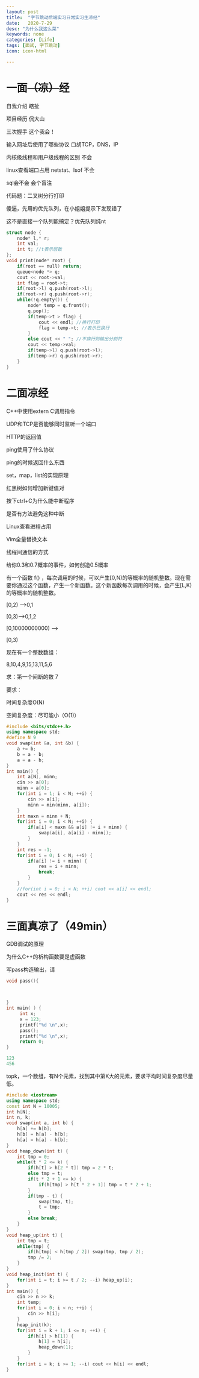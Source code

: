 ```yaml
---
layout: post
title:  "字节跳动后端实习日常实习生凉经"
date:   2020-7-29
desc: "为什么我这么菜"
keywords: none
categories: [Life]
tags: [面试, 字节跳动]
icon: icon-html

---
```


# 一面~~（凉）~~经

自我介绍 瞎扯

项目经历 侃大山

三次握手 这个我会！

输入网址后使用了哪些协议 口胡TCP，DNS，IP

内核级线程和用户级线程的区别 不会

linux查看端口占用 netstat、lsof 不会

sql会不会 会个盲注

代码题：二叉树分行打印 

傻逼，先用的优先队列，在小姐姐提示下发现错了

这不是直接一个队列能搞定？优先队列纯nt

```c++
struct node {
    node* l,* r;
    int val;
    int t; //t表示层数
};
void print(node* root) {
    if(root == null) return;
    queue<node *> q;
    cout << root->val;
    int flag = root->t;
    if(root->l) q.push(root->l);
    if(root->r) q.push(root->r);
    while(!q.empty()) {
        node* temp = q.front();
        q.pop();
        if(temp->t > flag) {
            cout << endl; //换行打印
            flag = temp->t;	//表示已换行
        }
        else cout << " "; //不换行则输出分割符
        cout << temp->val;
        if(temp->l) q.push(root->l);
        if(temp->r) q.push(root->r);
    }
}
```

# 二面凉经

C++中使用extern C调用指令

UDP和TCP是否能够同时监听一个端口

HTTP的返回值

ping使用了什么协议

ping的时候返回什么东西

set，map，list的实现原理

红黑树如何增加新键值对

按下ctrl+C为什么能中断程序

是否有方法避免这种中断

Linux查看进程占用

Vim全量替换文本

线程间通信的方式

给你0.3和0.7概率的事件，如何创造0.5概率



有一个函数 f() ，每次调用的时候，可以产生[0,N)的等概率的随机整数。现在需要你通过这个函数，产生一个新函数。这个新函数每次调用的时候，会产生[L,K)的等概率的随机整数。

[0,2) -->0,1

[0,3)-->0,1,2

[0,10000000000) -->

[0,3)



现在有一个整数数组：

8,10,4,9,15,13,11,5,6

求：第一个间断的数  7

要求：

时间复杂度O(N)

空间复杂度：尽可能小（O(1)）

```c++
#include <bits/stdc++.h>
using namespace std;
#define N 9
void swap(int &a, int &b) {
    a += b;
    b = a - b;
    a = a - b;
}
int main() {
    int a[N], minn;
    cin >> a[0];
    minn = a[0];
    for(int i = 1; i < N; ++i) {
        cin >> a[i];
        minn = min(minn, a[i]);
    }
    int maxn = minn + N;
    for(int i = 0; i < N; ++i) {
        if(a[i] < maxn && a[i] != i + minn) {
            swap(a[i], a[a[i] - minn]);
        }
    }
    int res = -1;
    for(int i = 0; i < N; ++i) {
        if(a[i] != i + minn) {
            res = i + minn;
            break;
        }
    }
    //for(int i = 0; i < N; ++i) cout << a[i] << endl;
    cout << res << endl;
}
```

# 三面真凉了（49min）

GDB调试的原理

为什么C++的析构函数要是虚函数

写pass构造输出，请

```C++
void pass(){



}
int main( ) {
     int x;
     x = 123;
     printf("%d \n",x);       
     pass();
     printf("%d \n",x);       
     return 0;
}

123
456
```

topk，一个数组，有N个元素，找到其中第K大的元素，要求平均时间复杂度尽量低。

```c++
#include <iostream>
using namespace std;
const int N = 10005;
int h[N];
int n, k;
void swap(int a, int b) {
    h[a] += h[b];
    h[b] = h[a] - h[b];
    h[a] = h[a] - h[b];
}
void heap_down(int t) {
    int tmp = 0;
    while(t * 2 <= k) {
        if(h[t] > h[2 * t]) tmp = 2 * t;
        else tmp = t;
        if(t * 2 + 1 <= k) {
            if(h[tmp] > h[t * 2 + 1]) tmp = t * 2 + 1;
        }
        if(tmp - t) {
            swap(tmp, t);
            t = tmp;
        }
        else break;
    }
}
void heap_up(int t) {
    int tmp = t;
    while(tmp) {
        if(h[tmp] < h[tmp / 2]) swap(tmp, tmp / 2);
        tmp /= 2;
    }
}
void heap_init(int t) {
    for(int i = t; i >= t / 2; --i) heap_up(i);
}
int main() {
    cin >> n >> k;
    int temp;
    for(int i = 0; i < n; ++i) {
        cin >> h[i];
    }
    heap_init(k);
    for(int i = k + 1; i <= n; ++i) {
        if(h[i] > h[1]) {
            h[1] = h[i];
            heap_down(1);
        }
    }
    for(int i = k; i >= 1; --i) cout << h[i] << endl;
}
```

